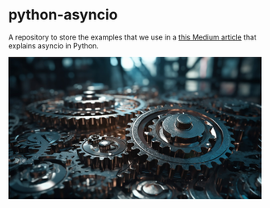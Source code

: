 # python-asyncio
A repository to store the examples that we use in a [this Medium article](https://medium.com/pkalkman) that explains asyncio in Python.

![Mastering Asyncio](/asyncio.jpg "Mastering Asyncio")